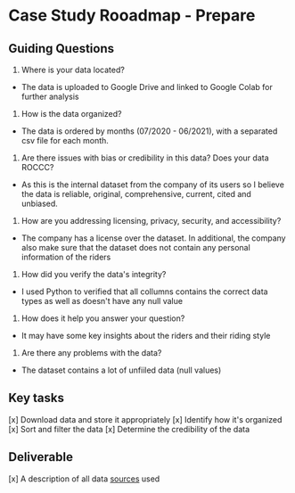 # Case Study Rooadmap - Prepare

## Guiding Questions

1. Where is your data located?
- The data is uploaded to Google Drive and linked to Google Colab for further analysis

1. How is the data organized?
- The data is ordered by months (07/2020 - 06/2021), with a separated csv file for each month.

1. Are there issues with bias or credibility in this data? Does your data ROCCC?
- As this is the internal dataset from the company of its users so I believe the data is reliable, original, comprehensive, current, cited and unbiased.

1. How are you addressing licensing, privacy, security, and accessibility?
- The company has a license over the dataset. In additional, the company also make sure that the dataset does not contain any personal information of the riders

1. How did you verify the data's integrity?
- I used Python to verified that all collumns contains the correct data types as well as doesn't have any null value

1. How does it help you answer your question?
- It may have some key insights about the riders and their riding style

1. Are there any problems with the data?
- The dataset contains a lot of unfiiled data (null values)

## Key tasks
[x] Download data and store it appropriately
[x] Identify how it's organized
[x] Sort and filter the data
[x] Determine the credibility of the data

## Deliverable
[x] A description of all data [sources](https://divvy-tripdata.s3.amazonaws.com/index.html) used
